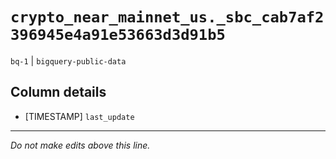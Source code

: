 # `crypto_near_mainnet_us._sbc_cab7af2396945e4a91e53663d3d91b5`
`bq-1` | `bigquery-public-data`

## Column details
* [TIMESTAMP] `last_update`

-------------------------------------------------------------------------------
*Do not make edits above this line.*
